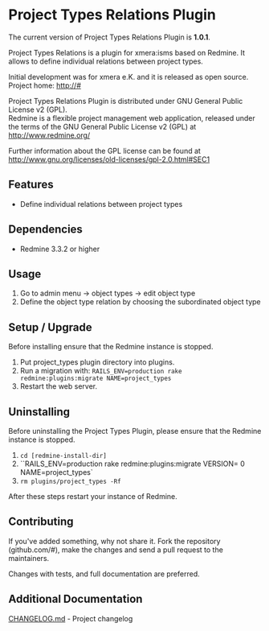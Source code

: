 Project Types Relations Plugin
==============================

The current version of Project Types Relations Plugin is **1.0.1**.

Project Types Relations is a plugin for xmera:isms based on Redmine.
It allows to define individual relations between project types.

Initial development was for xmera e.K. and it is released as open source.
Project home: <http://#>

Project Types Relations Plugin is distributed under GNU General Public License v2 (GPL).  
Redmine is a flexible project management web application, released under the terms of the GNU General Public License v2 (GPL) at <http://www.redmine.org/>

Further information about the GPL license can be found at
<http://www.gnu.org/licenses/old-licenses/gpl-2.0.html#SEC1>

Features
--------

* Define individual relations between project types


Dependencies
------------
  
  * Redmine 3.3.2 or higher

Usage
-----

1. Go to admin menu -> object types -> edit object type
1. Define the object type relation by choosing the subordinated object type



Setup / Upgrade
---------------

Before installing ensure that the Redmine instance is stopped.

1. Put project_types plugin directory into plugins.
1. Run a migration with: `RAILS_ENV=production rake redmine:plugins:migrate NAME=project_types`
1. Restart the web server.

Uninstalling
------------

Before uninstalling the Project Types Plugin, please ensure that the Redmine instance is stopped.

1. `cd [redmine-install-dir]`
1. ``RAILS_ENV=production rake redmine:plugins:migrate VERSION= 0 NAME=project_types`
1. `rm plugins/project_types -Rf`

After these steps restart your instance of Redmine.

Contributing
------------

If you've added something, why not share it. Fork the repository (github.com/#), 
make the changes and send a pull request to the maintainers.

Changes with tests, and full documentation are preferred.

Additional Documentation
------------------------

[CHANGELOG.md](CHANGELOG.md) - Project changelog
